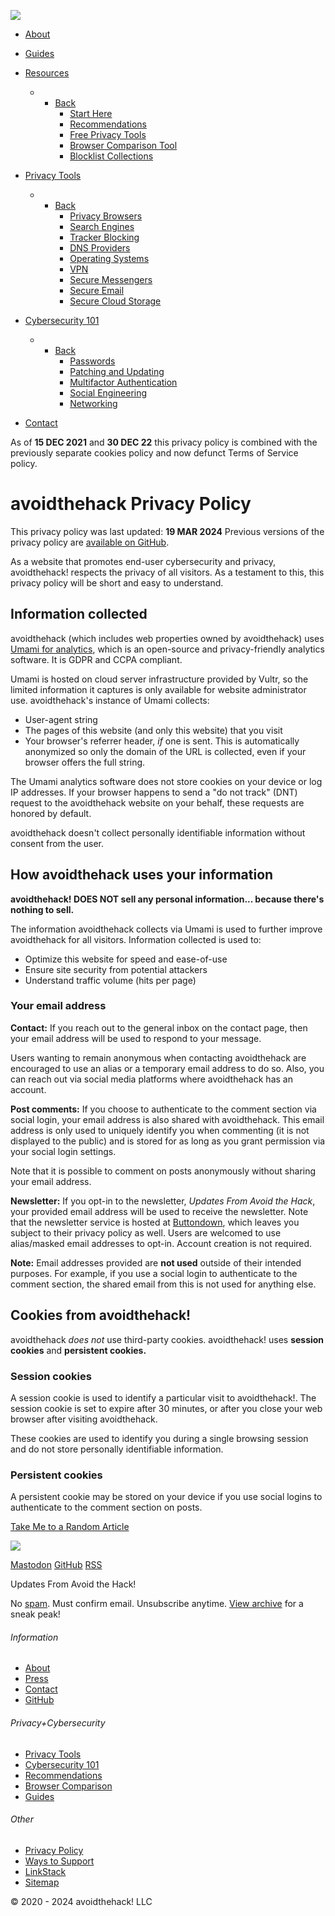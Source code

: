 [![](/user/images/g5_chimera/logo/webicon.png)](https://avoidthehack.com/)

* [About](https://avoidthehack.com/about)
* [Guides](https://avoidthehack.com/guides)
* [Resources](https://avoidthehack.com/util)
    * * [Back](#)
        * [Start Here](https://avoidthehack.com/util/start)
        * [Recommendations](https://avoidthehack.com/util/recommendations)
        * [Free Privacy Tools](https://avoidthehack.com/util/fpt)
        * [Browser Comparison Tool](https://avoidthehack.com/util/browser-comparison)
        * [Blocklist Collections](https://avoidthehack.com/util/blocklist-collections)
        
* [Privacy Tools](https://avoidthehack.com/tools)
    * * [Back](#)
        * [Privacy Browsers](https://avoidthehack.com/tools/privacy-browsers)
        * [Search Engines](https://avoidthehack.com/tools/privacy-search-engines)
        * [Tracker Blocking](https://avoidthehack.com/tools/tracker-blocking)
        * [DNS Providers](https://avoidthehack.com/tools/dns-servers)
        * [Operating Systems](https://avoidthehack.com/tools/operating-systems)
        * [VPN](https://avoidthehack.com/tools/vpn)
        * [Secure Messengers](https://avoidthehack.com/tools/secure-messengers)
        * [Secure Email](https://avoidthehack.com/tools/email)
        * [Secure Cloud Storage](https://avoidthehack.com/tools/cloud)
        
* [Cybersecurity 101](https://avoidthehack.com/security)
    * * [Back](#)
        * [Passwords](https://avoidthehack.com/security/password-managers)
        * [Patching and Updating](https://avoidthehack.com/security/updating)
        * [Multifactor Authentication](https://avoidthehack.com/security/2fa)
        * [Social Engineering](https://avoidthehack.com/security/social-engineering)
        * [Networking](https://avoidthehack.com/security/networking)
        
* [Contact](https://avoidthehack.com/contact)

[](https://infosec.exchange/@avoidthehack)[](https://github.com/avoidthehack)[](https://avoidthehack.com/home.rss)

As of **15 DEC 2021** and **30 DEC 22** this privacy policy is combined with the previously separate cookies policy and now defunct Terms of Service policy.

avoidthehack Privacy Policy
===========================

This privacy policy was last updated: **19 MAR 2024** Previous versions of the privacy policy are [available on GitHub](https://github.com/avoidthehack/privacy-policy).

As a website that promotes end-user cybersecurity and privacy, avoidthehack! respects the privacy of all visitors. As a testament to this, this privacy policy will be short and easy to understand.

Information collected
---------------------

avoidthehack (which includes web properties owned by avoidthehack) uses [Umami for analytics](https://umami.is/), which is an open-source and privacy-friendly analytics software. It is GDPR and CCPA compliant.

Umami is hosted on cloud server infrastructure provided by Vultr, so the limited information it captures is only available for website administrator use. avoidthehack's instance of Umami collects:

* User-agent string
* The pages of this website (and only this website) that you visit
* Your browser's referrer header, _if_ one is sent. This is automatically anonymized so only the domain of the URL is collected, even if your browser offers the full string.

The Umami analytics software does not store cookies on your device or log IP addresses. If your browser happens to send a "do not track" (DNT) request to the avoidthehack website on your behalf, these requests are honored by default.

avoidthehack doesn't collect personally identifiable information without consent from the user.

How avoidthehack uses your information
--------------------------------------

**avoidthehack! DOES NOT sell any personal information... because there's nothing to sell.**

The information avoidthehack collects via Umami is used to further improve avoidthehack for all visitors. Information collected is used to:

* Optimize this website for speed and ease-of-use
* Ensure site security from potential attackers
* Understand traffic volume (hits per page)

### Your email address

**Contact:** If you reach out to the general inbox on the contact page, then your email address will be used to respond to your message.

Users wanting to remain anonymous when contacting avoidthehack are encouraged to use an alias or a temporary email address to do so. Also, you can reach out via social media platforms where avoidthehack has an account.

**Post comments:** If you choose to authenticate to the comment section via social login, your email address is also shared with avoidthehack. This email address is only used to uniquely identify you when commenting (it is not displayed to the public) and is stored for as long as you grant permission via your social login settings.

Note that it is possible to comment on posts anonymously without sharing your email address.

**Newsletter:** If you opt-in to the newsletter, _Updates From Avoid the Hack_, your provided email address will be used to receive the newsletter. Note that the newsletter service is hosted at [Buttondown](https://buttondown.email/legal/privacy), which leaves you subject to their privacy policy as well. Users are welcomed to use alias/masked email addresses to opt-in. Account creation is not required.

**Note:** Email addresses provided are **not used** outside of their intended purposes. For example, if you use a social login to authenticate to the comment section, the shared email from this is not used for anything else.

Cookies from avoidthehack!
--------------------------

avoidthehack _does not_ use third-party cookies. avoidthehack! uses **session cookies** and **persistent cookies.**

### Session cookies

A session cookie is used to identify a particular visit to avoidthehack!. The session cookie is set to expire after 30 minutes, or after you close your web browser after visiting avoidthehack.

These cookies are used to identify you during a single browsing session and do not store personally identifiable information.

### Persistent cookies

A persistent cookie may be stored on your device if you use social logins to authenticate to the comment section on posts.

[Take Me to a Random Article](https://avoidthehack.com/random)

[![](/user/images/g5_chimera/logo/brandicon.png)](https://avoidthehack.com/)

[Mastodon](https://infosec.exchange/@avoidthehack "Mastodon") [GitHub](https://github.com/avoidthehack "GitHub") [RSS](https://avoidthehack.com/home.rss "RSS")

Updates From Avoid the Hack!

 

No [spam](https://avoidthehack.com/privacy-policy). Must confirm email. Unsubscribe anytime. [View archive](https://buttondown.email/avoidthehack) for a sneak peak!

###### Information

* [About](https://avoidthehack.com/about "About")
* [Press](https://avoidthehack.com/press "Press")
* [Contact](https://avoidthehack.com/contact "Contact")
* [GitHub](https://github.com/avoidthehack "GitHub")

###### Privacy+Cybersecurity

* [Privacy Tools](https://avoidthehack.com/tools "Privacy Tools")
* [Cybersecurity 101](https://avoidthehack.com/security "Cybersecurity 101")
* [Recommendations](https://avoidthehack.com/#recs "Recommendations")
* [Browser Comparison](https://browsers.avoidthehack.com/ "Browser Comparison")
* [Guides](https://avoidthehack.com/guides "Guides")

###### Other

* [Privacy Policy](https://avoidthehack.com/privacy-policy "Privacy Policy")
* [Ways to Support](https://avoidthehack.com/contribute "Ways to Support")
* [LinkStack](https://links.avoidthehack.com/ "LinkStack")
* [Sitemap](https://avoidthehack.com/sitemap "Sitemap")

© 2020 - 2024 avoidthehack! LLC